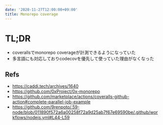 ```yaml
---
date: '2020-11-27T12:00:00+09:00'
title: Monorepo coverage
---
```


# TL;DR

- coverallsでmonorepo coverageが計測できるようになっていた
- 多言語にも対応しておりcodecovを優先して使っていた理由がなくなった

## Refs

- <https://caddi.tech/archives/1640>
- <https://github.com/0xProject/0x-monorepo>
- <https://github.com/marketplace/actions/coveralls-github-action#complete-parallel-job-example>
- <https://github.com/9renpoto/.59-node/blob/011890f572a6a00258f72a9d25ab7f67e69590be/.github/workflows/nodejs.yml#L44-L59>
